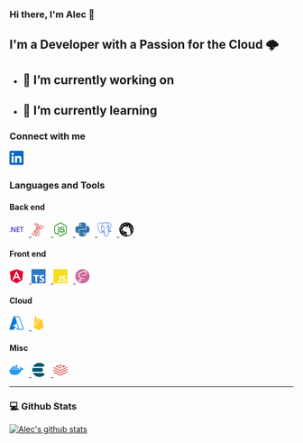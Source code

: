 ### Hi there, I'm Alec 👋


## I'm a Developer with a Passion for the Cloud 🌩
- 🔭 I’m currently working on 
    - 
- 🌱 I’m currently learning 
    - 

### Connect with me

<div>
    <a href="https://www.linkedin.com/in/alec-trievel-8b869399">
        <img src="./images/social/linkedin.svg" 
        style="height:25px; width:25px; padding-right: 10px" 
        alt="LinkedIn">
    </a>
</div>

### Languages and Tools

#### Back end 

<div>
    <a href="https://dotnet.microsoft.com/en-us/">
        <img src="./images/tech/backend/dotnet.svg" 
        style="height:25px; width:25px; padding-right: 10px" 
        alt="C# / dotnet">
    </a>
    <a href="https://www.microsoft.com/en-us/sql-server">
        <img src="./images/tech/backend/sql-server.svg" 
        style="height:25px; width:25px; padding-right: 10px" 
        alt="SQL Server">
    </a>
    <a href="https://nodejs.dev/">
        <img src="./images/tech/backend/node.svg" 
        style="height:25px; width:25px; padding-right: 10px" 
        alt="NodeJS">
    </a>
    <a href="https://www.python.org/">
        <img src="./images/tech/backend/python.svg" 
        style="height:25px; width:25px; padding-right: 10px" 
        alt="Python">
    </a>
    <a href="hhttps://www.postgresql.org/">
        <img src="./images/tech/backend/postgres.svg" 
        style="height:25px; width:25px; padding-right: 10px" 
        alt="Postgres">
    </a>
    <a href="https://deno.land/">
        <img src="./images/tech/backend/deno.svg" 
        style="height:25px; width:25px; padding-right: 10px" 
        alt="Deno">
    </a>
</div>

#### Front end 

<div>
    <a href="https://angular.io/">
        <img src="./images/tech/frontend/angular.svg" 
        style="height:25px; width:25px; padding-right: 10px" 
        alt="Angular">
    </a>
    <a href="https://www.typescriptlang.org/">
        <img src="./images/tech/frontend/typescript.svg" 
        style="height:25px; width:25px; padding-right: 10px"
        alt="TypeScript">
    </a>
    <a href="https://www.javascript.com/">
        <img src="./images/tech/frontend/javascript.svg" 
        style="height:25px; width:25px; padding-right: 10px" 
        alt="JavaScript">
    </a>
    <a href="https://sass-lang.com/">
        <img src="./images/tech/frontend/sass.svg" 
        style="height:25px; width:25px;" 
        alt="Sass">
    </a>
</div>

#### Cloud

<div>
    <a href="https://azure.microsoft.com/">
        <img src="./images/tech/cloud/azure.svg" 
        style="height:25px; width:25px; padding-right: 10px" 
        alt="Azure">
    </a>
    <a href="https://firebase.google.com/">
        <img src="./images/tech/cloud/firebase.svg" 
        style="height:25px; width:25px; padding-right: 10px" 
        alt="Firebase">
    </a>
</div>

#### Misc

<div>
    <a href="https://www.docker.com/">
        <img src="./images/tech/misc/docker.svg" 
        style="height:25px; width:25px; padding-right: 10px" 
        alt="Docker">
    </a>
    <a href="https://www.elastic.co/">
        <img src="./images/tech/misc/elasticsearch.svg" 
        style="height:25px; width:25px; padding-right: 10px" 
        alt="Elasticsearch">
    </a>
    <a href="https://redis.io/">
        <img src="./images/tech/misc/redis.svg" 
        style="height:25px; width:25px; padding-right: 10px" 
        alt="Redis">
    </a>
</div>

---

### 💻 Github Stats
[![Alec's github stats](https://github-readme-stats.vercel.app/api?username=atrievel&count_private=true&show_icons=true&theme=nord)](https://github.com/atrievel/github-readme-stats)
